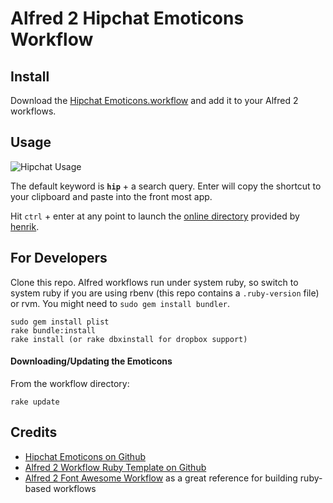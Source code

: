Alfred 2 Hipchat Emoticons Workflow
===================================

Install
-------

Download the [Hipchat Emoticons.workflow](https://github.com/aortbals/alfred2-hipchat-emoticons-workflow/raw/master/Hipchat%20Emoticons.alfredworkflow) and add it to your Alfred 2 workflows.

Usage
-----

![Hipchat Usage](https://raw.github.com/aortbals/alfred2-hipchat-emoticons-workflow/master/screenshots/usage.png)

The default keyword is **`hip`** + a search query. Enter will copy the shortcut to your clipboard and paste into the front most app.

Hit `ctrl` + enter at any point to launch the [online directory](http://hipchat-emoticons.nyh.name/) provided by [henrik](https://github.com/henrik/hipchat-emoticons).


For Developers
--------------

Clone this repo. Alfred workflows run under system ruby, so switch to system ruby if you are using rbenv (this repo contains a `.ruby-version` file) or rvm. You might need to `sudo gem install bundler`.

    sudo gem install plist
    rake bundle:install
    rake install (or rake dbxinstall for dropbox support)

#### Downloading/Updating the Emoticons ####

From the workflow directory:

    rake update


Credits
-------

- [Hipchat Emoticons on Github](https://github.com/henrik/hipchat-emoticons)
- [Alfred 2 Workflow Ruby Template on Github](https://github.com/zhaocai/alfred2-ruby-template)
- [Alfred 2 Font Awesome Workflow](https://github.com/ruedap/alfred2-font-awesome-workflow) as a great reference for building ruby-based workflows
